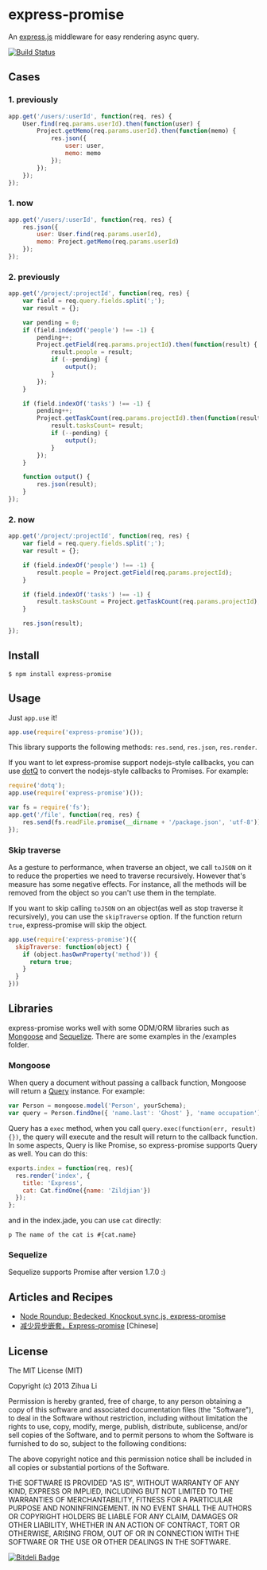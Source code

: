 # express-promise
An [express.js](http://expressjs.com) middleware for easy rendering async query.

[![Build Status](https://travis-ci.org/luin/express-promise.png?branch=master)](https://travis-ci.org/luin/express-promise)

## Cases
### 1. previously

```javascript
app.get('/users/:userId', function(req, res) {
    User.find(req.params.userId).then(function(user) {
        Project.getMemo(req.params.userId).then(function(memo) {
            res.json({
                user: user,
                memo: memo
            });
        });
    });
});
```

### 1. now

```javascript
app.get('/users/:userId', function(req, res) {
    res.json({
        user: User.find(req.params.userId),
        memo: Project.getMemo(req.params.userId)
    });
});
```

### 2. previously

```javascript
app.get('/project/:projectId', function(req, res) {
    var field = req.query.fields.split(';');
    var result = {};

    var pending = 0;
    if (field.indexOf('people') !== -1) {
        pending++;
        Project.getField(req.params.projectId).then(function(result) {
            result.people = result;
            if (--pending) {
                output();
            }
        });
    }

    if (field.indexOf('tasks') !== -1) {
        pending++;
        Project.getTaskCount(req.params.projectId).then(function(result) {
            result.tasksCount= result;
            if (--pending) {
                output();
            }
        });
    }

    function output() {
        res.json(result);
    }
});
```

### 2. now
```javascript
app.get('/project/:projectId', function(req, res) {
    var field = req.query.fields.split(';');
    var result = {};

    if (field.indexOf('people') !== -1) {
        result.people = Project.getField(req.params.projectId);
    }

    if (field.indexOf('tasks') !== -1) {
        result.tasksCount = Project.getTaskCount(req.params.projectId);
    }

    res.json(result);
});
```

## Install
    $ npm install express-promise

## Usage
Just `app.use` it!

```javascript
app.use(require('express-promise')());
```

This library supports the following methods: `res.send`, `res.json`, `res.render`.

If you want to let express-promise support nodejs-style callbacks, you can use [dotQ](https://github.com/luin/dotQ) to convert the nodejs-style callbacks to Promises. For example:

```javascript
require('dotq');
app.use(require('express-promise')());

var fs = require('fs');
app.get('/file', function(req, res) {
    res.send(fs.readFile.promise(__dirname + '/package.json', 'utf-8'));
});
```

### Skip traverse

As a gesture to performance, when traverse an object, we call `toJSON` on it to reduce the properties we need to traverse recursively. However that's measure has some negative effects. For instance, all the methods will be removed from the object so you can't use them in the template.

If you want to skip calling `toJSON` on an object(as well as stop traverse it recursively), you can use the `skipTraverse` option. If the function return `true`, express-promise will skip the object.

```javascript
app.use(require('express-promise')({
  skipTraverse: function(object) {
    if (object.hasOwnProperty('method')) {
      return true;
    }
  }
}))
```

## Libraries
express-promise works well with some ODM/ORM libraries such as [Mongoose](http://mongoosejs.com) and [Sequelize](http://sequelizejs.com). There are some examples in the /examples folder.

### Mongoose
When query a document without passing a callback function, Mongoose will return a [Query](http://mongoosejs.com/docs/queries.html) instance. For example:

```javascript
var Person = mongoose.model('Person', yourSchema);
var query = Person.findOne({ 'name.last': 'Ghost' }, 'name occupation');
```

Query has a `exec` method, when you call `query.exec(function(err, result) {})`, the query will execute and the result will return to the callback function. In some aspects, Query is like Promise, so express-promise supports Query as well. You can do this:

```javascript
exports.index = function(req, res){
  res.render('index', {
    title: 'Express',
    cat: Cat.findOne({name: 'Zildjian'})
  });
};
```

and in the index.jade, you can use `cat` directly:

    p The name of the cat is #{cat.name}

### Sequelize
Sequelize supports Promise after version 1.7.0 :)

## Articles and Recipes
* [Node Roundup: Bedecked, Knockout.sync.js, express-promise](http://dailyjs.com/2013/09/18/node-roundup/)
* [减少异步嵌套，Express-promise](http://zihua.li/2013/09/express-promise/) [Chinese]

## License
The MIT License (MIT)

Copyright (c) 2013 Zihua Li

Permission is hereby granted, free of charge, to any person obtaining a copy of
this software and associated documentation files (the "Software"), to deal in
the Software without restriction, including without limitation the rights to
use, copy, modify, merge, publish, distribute, sublicense, and/or sell copies of
the Software, and to permit persons to whom the Software is furnished to do so,
subject to the following conditions:

The above copyright notice and this permission notice shall be included in all
copies or substantial portions of the Software.

THE SOFTWARE IS PROVIDED "AS IS", WITHOUT WARRANTY OF ANY KIND, EXPRESS OR
IMPLIED, INCLUDING BUT NOT LIMITED TO THE WARRANTIES OF MERCHANTABILITY, FITNESS
FOR A PARTICULAR PURPOSE AND NONINFRINGEMENT. IN NO EVENT SHALL THE AUTHORS OR
COPYRIGHT HOLDERS BE LIABLE FOR ANY CLAIM, DAMAGES OR OTHER LIABILITY, WHETHER
IN AN ACTION OF CONTRACT, TORT OR OTHERWISE, ARISING FROM, OUT OF OR IN
CONNECTION WITH THE SOFTWARE OR THE USE OR OTHER DEALINGS IN THE SOFTWARE.


[![Bitdeli Badge](https://d2weczhvl823v0.cloudfront.net/luin/express-promise/trend.png)](https://bitdeli.com/free "Bitdeli Badge")

